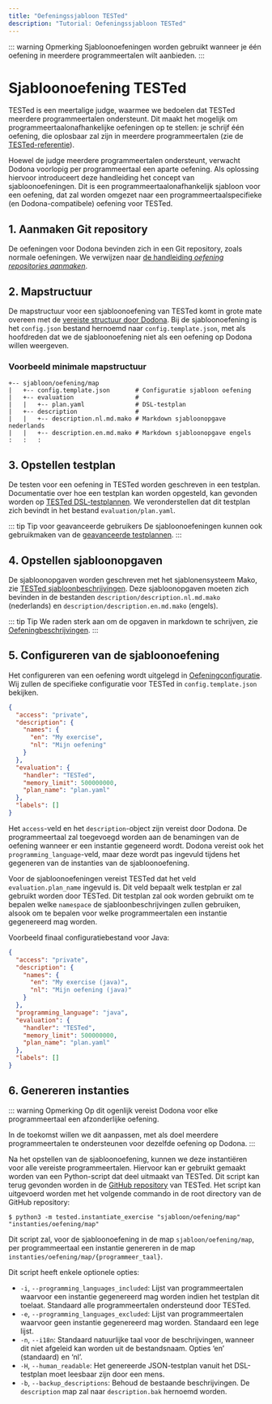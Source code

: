 ```yaml
---
title: "Oefeningssjabloon TESTed"
description: "Tutorial: Oefeningssjabloon TESTed"
---
```

::: warning Opmerking
Sjabloonoefeningen worden gebruikt wanneer je één oefening in meerdere programmeertalen wilt aanbieden.
:::

# Sjabloonoefening TESTed
TESTed is een meertalige judge, waarmee we bedoelen dat TESTed meerdere programmeertalen ondersteunt.
Dit maakt het mogelijk om programmeertaalonafhankelijke oefeningen op te stellen: je schrijf één oefening,
die oplosbaar zal zijn in meerdere programmeertalen (zie de [TESTed-referentie](../../../references/tested-judge/)).

Hoewel de judge meerdere programmeertalen ondersteunt, verwacht Dodona voorlopig per programmeertaal een aparte oefening.
Als oplossing hiervoor introduceert deze handleiding het concept van sjabloonoefeningen.
Dit is een programmeertaalonafhankelijk sjabloon voor een oefening,
dat zal worden omgezet naar een programmeertaalspecifieke (en Dodona-compatibele) oefening voor TESTed.

## 1. Aanmaken Git repository
De oefeningen voor Dodona bevinden zich in een Git repository, zoals normale oefeningen.
We verwijzen naar [de handleiding _oefening repositories aanmaken_](../new-exercise-repo).

## 2. Mapstructuur
De mapstructuur voor een sjabloonoefening van TESTed komt in grote mate overeen met de
[vereiste structuur door Dodona](../../../references/exercise-directory-structure).
Bij de sjabloonoefening is het `config.json` bestand hernoemd naar `config.template.json`,
met als hoofdreden dat we de sjabloonoefening niet als een oefening op Dodona willen weergeven.

### Voorbeeld minimale mapstructuur
```text
+-- sjabloon/oefening/map
|   +-- config.template.json       # Configuratie sjabloon oefening
|   +-- evaluation                 #
|   |   +-- plan.yaml              # DSL-testplan
|   +-- description                #
|   |   +-- description.nl.md.mako # Markdown sjabloonopgave nederlands
|   |   +-- description.en.md.mako # Markdown sjabloonopgave engels
:   :   :
```

## 3. Opstellen testplan
De testen voor een oefening in TESTed worden geschreven in een testplan.
Documentatie over hoe een testplan kan worden opgesteld,
kan gevonden worden op [TESTed DSL-testplannen](../../../references/tested-judge/dsl).
We veronderstellen dat dit testplan zich bevindt in het bestand `evaluation/plan.yaml`.

::: tip Tip voor geavanceerde gebruikers
De sjabloonoefeningen kunnen ook gebruikmaken van de
[geavanceerde testplannen](../../../references/tested-judge/json).
:::

## 4. Opstellen sjabloonopgaven
De sjabloonopgaven worden geschreven met het sjablonensysteem Mako,
zie [TESTed sjabloonbeschrijvingen](../../../references/tested-judge/template-description).
Deze sjabloonopgaven moeten zich bevinden in de bestanden `description/description.nl.md.mako` (nederlands) en
`description/description.en.md.mako` (engels).

::: tip Tip
We raden sterk aan om de opgaven in markdown te schrijven,
zie [Oefeningbeschrijvingen](../../../references/exercise-description).
:::

## 5. Configureren van de sjabloonoefening
Het configureren van een oefening wordt uitgelegd in [Oefeningconfiguratie](../../../references/exercise-config).
Wij zullen de specifieke configuratie voor TESTed in `config.template.json` bekijken.

```json
{
  "access": "private",
  "description": {
    "names": {
      "en": "My exercise",
      "nl": "Mijn oefening"
    }
  },
  "evaluation": {
    "handler": "TESTed",
    "memory_limit": 500000000,
    "plan_name": "plan.yaml"
  },
  "labels": []
}
```

Het `access`-veld en het `description`-object zijn vereist door Dodona.
De programmeertaal zal toegevoegd worden aan de benamingen van de oefening wanneer er een instantie gegeneerd wordt.
Dodona vereist ook het `programming_language`-veld,
maar deze wordt pas ingevuld tijdens het gegeneren van de instanties van de sjabloonoefening.

Voor de sjabloonoefeningen vereist TESTed dat het veld `evaluation.plan_name` ingevuld is.
Dit veld bepaalt welk testplan er zal gebruikt worden door TESTed.
Dit testplan zal ook worden gebruikt om te bepalen welke `namespace` de sjabloonbeschrijvingen zullen gebruiken,
alsook om te bepalen voor welke programmeertalen een instantie gegenereerd mag worden.


Voorbeeld finaal configuratiebestand voor Java:

```json
{
  "access": "private",
  "description": {
    "names": {
      "en": "My exercise (java)",
      "nl": "Mijn oefening (java)"
    }
  },
  "programming_language": "java",
  "evaluation": {
    "handler": "TESTed",
    "memory_limit": 500000000,
    "plan_name": "plan.yaml"
  },
  "labels": []
}
```


## 6. Genereren instanties
::: warning Opmerking
Op dit ogenlijk vereist Dodona voor elke programmeertaal een afzonderlijke oefening.

In de toekomst willen we dit aanpassen,
met als doel meerdere programmeertalen te ondersteunen voor dezelfde oefening op Dodona.
:::

Na het opstellen van de sjabloonoefening, kunnen we deze instantiëren voor alle vereiste programmeertalen.
Hiervoor kan er gebruikt gemaakt worden van een Python-script dat deel uitmaakt van TESTed.
Dit script kan terug gevonden worden in de
[GitHub repository](https://github.com/dodona-edu/universal-judge) van TESTed.
Het script kan uitgevoerd worden met het volgende commando in de root directory van de GitHub repository:
```shell
$ python3 -m tested.instantiate_exercise "sjabloon/oefening/map" "instanties/oefening/map"
```

Dit script zal, voor de sjabloonoefening in de map `sjabloon/oefening/map`,
per programmeertaal een instantie genereren in de map `instanties/oefening/map/{programmeer_taal}`.

Dit script heeft enkele optionele opties:
- `-i`, `--programming_languages_included`:
  Lijst van programmeertalen waarvoor een instantie gegenereerd mag worden indien het testplan dit toelaat.
  Standaard alle programmeertalen ondersteund door TESTed.
- `-e`, `--programming_languages_excluded`:
  Lijst van programmeertalen waarvoor geen instantie gegenereerd mag worden.
  Standaard een lege lijst.
- `-n`, `--i18n`:
  Standaard natuurlijke taal voor de beschrijvingen, wanneer dit niet afgeleid kan worden uit de bestandsnaam.
  Opties ‘en’ (standaard) en ‘nl’.
- `-H`, `--human_readable`:
  Het genereerde JSON-testplan vanuit het DSL-testplan moet leesbaar zijn door een mens.
- `-b`, `--backup_descriptions`: Behoud de bestaande beschrijvingen.
  De `description` map zal naar `description.bak` hernoemd worden.
